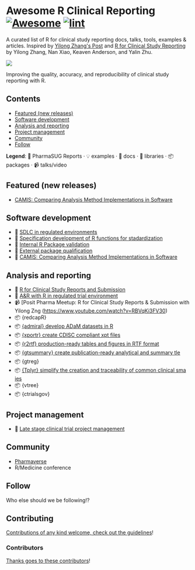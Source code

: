 <!-- title -->

<!--lint ignore no-dead-urls-->

# Awesome R Clinical Reporting [![Awesome](https://awesome.re/badge.svg)](https://awesome.re) [![lint](https://github.com/hidyverse/awesome-R-clinical-reporting/actions/workflows/lint.yaml/badge.svg)](https://github.com/hidyverse/awesome-R-clinical-reporting/actions/workflows/lint.yaml)

<!-- subtitle -->

A curated list of R for clinical study reporting docs, talks, tools, examples & articles. Inspired by [Yilong Zhang's Post](https://www.linkedin.com/posts/yilongzhang_creating-a-validated-environment-for-reproducibility-activity-7044529198165594112-DGf4/) and [R for Clinical Study Reporting](https://r4csr.org/) by Yilong Zhang, Nan Xiao, Keaven Anderson, and Yalin Zhu.  

<!-- image -->

<a href="https://github.com/sindresorhus/awesome/blob/main/awesome.md" target="_blank" rel="noopener noreferrer"> <img src="https://raw.githubusercontent.com/sindresorhus/awesome/78bde71c34e21954ae2a526fb5e9d3f9be2c0eec/media/logo.svg"/> </a>

<!-- description -->

Improving the quality, accuracy, and reproducibility of clinical study reporting with R.

<!-- TOC -->

## Contents

- [Featured (new releases)](#featured-new-releases)
- [Software development](#software-development)
- [Analysis and reporting](#analysis-and-reporting)
- [Project management](#project-management)
- [Community](#community)
- [Follow](#follow)

<!-- CONTENT -->

**Legend**: 📝 PharmaSUG Reports · 💡 examples · 📖 docs · 🔌 libraries · 📦 packages · 📹 talks/video

## Featured (new releases)

- [CAMIS: Comparing Analysis Method Implementations in Software](https://psiaims.github.io/CAMIS/)

## Software development

- 📝 [SDLC in regulated environments](https://lnkd.in/g9pv4USE)
- 📝 [Specification development of R functions for stadardization](https://lnkd.in/gjnG4hxx?trk=public_post-text)
- 📝 [Internal R Package validation](https://lnkd.in/gwDty-Z7?trk=public_post-text)
- 📝 [External package qualification](https://lnkd.in/gtpAjZA5?trk=public_post-text)
- 📖 [CAMIS: Comparing Analysis Method Implementations in Software](https://psiaims.github.io/CAMIS/)

## Analysis and reporting

- 📖 [R for Clinical Study Reports and Submission](https://r4csr.org/)
- 📝 [A&R with R in regulated trial environment](https://lnkd.in/g9pfxQv?trk=public_post-text)
- 📹 [Posit Pharma Meetup: R for Clinical Study Reports & Submission with Yilong Zng (https://www.youtube.com/watch?v=RBVqKi3FV30)
- 📦 {redcapR}
- 📦 [{admiral} develop ADaM datasets in R](https://pharmaverse.github.io/admiral)
- 📦 [{xportr} create CDISC compliant xpt files](https://atorus-research.github.io/xportr/)
- 📦 [{r2rtf} production-ready tables and figures in RTF format](https://merck.github.io/r2rtf/)
- 📦 [{gtsummary} create publication-ready analytical and summary tle ](https://www.danieldsjoberg.com/gtsummary/)
- 📦 {gtreg}
- 📦 [{Tplyr} simplify the creation and traceability of common clinical sma ies](https://atorus-research.github.io/Tplyr/)
- 📦 {vtree}
- 📦 {ctrialsgov}

## Project management

- 📝 [Late stage clinical trial project management](https://lnkd.in/gjSJ4AUR)

## Community

- [Pharmaverse](https://pharmaverse.org/)
- R/Medicine conference

<!-- END CONTENT -->

## Follow

<!-- list people worth following on social sites (Twitter, LinkedIn, GitHub, YouTube etc.) -->

Who else should we be following!?

## Contributing

[Contributions of any kind welcome, check out the guidelines](contributing.md)!

### Contributors

[Thanks goes to these contributors](https://github.com/hidyverse/awesome-R-clinical-reporting/graphs/contributors)!
